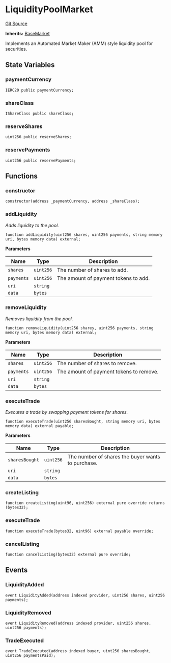 # LiquidityPoolMarket
[Git Source](https://github.com/capsign/protocol/blob/dfa6820124c5610a6bfa06329447dbae7c24bc0a/src/Trading/LiquidityPoolMarket.sol)

**Inherits:**
[BaseMarket](/src/Trading/BaseMarket.sol/abstract.BaseMarket.md)

Implements an Automated Market Maker (AMM) style liquidity pool for securities.


## State Variables
### paymentCurrency

```solidity
IERC20 public paymentCurrency;
```


### shareClass

```solidity
IShareClass public shareClass;
```


### reserveShares

```solidity
uint256 public reserveShares;
```


### reservePayments

```solidity
uint256 public reservePayments;
```


## Functions
### constructor


```solidity
constructor(address _paymentCurrency, address _shareClass);
```

### addLiquidity

*Adds liquidity to the pool.*


```solidity
function addLiquidity(uint256 shares, uint256 payments, string memory uri, bytes memory data) external;
```
**Parameters**

|Name|Type|Description|
|----|----|-----------|
|`shares`|`uint256`|The number of shares to add.|
|`payments`|`uint256`|The amount of payment tokens to add.|
|`uri`|`string`||
|`data`|`bytes`||


### removeLiquidity

*Removes liquidity from the pool.*


```solidity
function removeLiquidity(uint256 shares, uint256 payments, string memory uri, bytes memory data) external;
```
**Parameters**

|Name|Type|Description|
|----|----|-----------|
|`shares`|`uint256`|The number of shares to remove.|
|`payments`|`uint256`|The amount of payment tokens to remove.|
|`uri`|`string`||
|`data`|`bytes`||


### executeTrade

*Executes a trade by swapping payment tokens for shares.*


```solidity
function executeTrade(uint256 sharesBought, string memory uri, bytes memory data) external payable;
```
**Parameters**

|Name|Type|Description|
|----|----|-----------|
|`sharesBought`|`uint256`|The number of shares the buyer wants to purchase.|
|`uri`|`string`||
|`data`|`bytes`||


### createListing


```solidity
function createListing(uint96, uint256) external pure override returns (bytes32);
```

### executeTrade


```solidity
function executeTrade(bytes32, uint96) external payable override;
```

### cancelListing


```solidity
function cancelListing(bytes32) external pure override;
```

## Events
### LiquidityAdded

```solidity
event LiquidityAdded(address indexed provider, uint256 shares, uint256 payments);
```

### LiquidityRemoved

```solidity
event LiquidityRemoved(address indexed provider, uint256 shares, uint256 payments);
```

### TradeExecuted

```solidity
event TradeExecuted(address indexed buyer, uint256 sharesBought, uint256 paymentsPaid);
```

